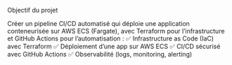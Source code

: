  Objectif du projet
 
 Créer un pipeline CI/CD automatisé qui déploie une application conteneurisée sur AWS ECS (Fargate), avec Terraform pour l’infrastructure et GitHub Actions pour l’automatisation : ✅ Infrastructure as Code (IaC) avec Terraform
✅ Déploiement d’une app sur AWS ECS 
✅ CI/CD sécurisé avec GitHub Actions 
✅ Observabilité (logs, monitoring, alerting)
